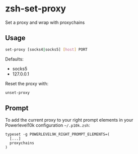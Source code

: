# zsh-set-proxy
Set a proxy and wrap with proxychains

## Usage

```bash
set-proxy [socks4|socks5] [host] PORT
```

Defaults:

- socks5
- 127.0.0.1

Reset the proxy with:

```bash
unset-proxy
```

## Prompt 

To add the current proxy to your right prompt elements in your Powerlevel10k configuration `~/.p10k.zsh`:

```text
typeset -g POWERLEVEL9K_RIGHT_PROMPT_ELEMENTS=(
  [...]
  proxychains
)
```
